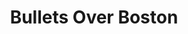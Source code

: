 ---
title: Bullets Over Boston
layout: program_layout
permalink: /program/bullets/information
slug: bullets
theme: summer-mysteries
shows:
  - title: Samantha Spade and the Steve Starr Caper
    slug: spade
    contentNote: "Content context note"
    contentWarnings:
      - Guns and gun violence
      - Murder
      - Alcohol
    soundWarnings:
      - Gunshots at approximately X min (practical)
  - title: After the Thin Man
    slug: thinman
    contentNote: "Content context note"
    contentWarnings:
      - Guns and gun violence
      - Murder
      - Alcohol
    soundWarnings:
      - Gunshots at approximately X min (practical)
venues:
  - church
  - mosesian
---